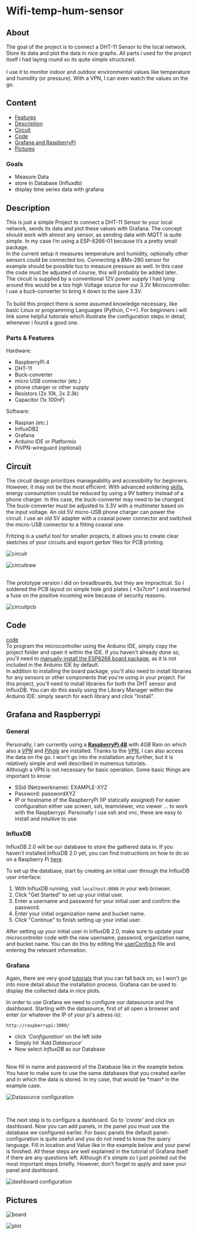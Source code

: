 # Wifi-temp-hum-sensor

## About
The goal of the project is to connect a DHT-11 Sensor to the local network. Store its data and plot the data in nice graphs. All parts i used for the project itself i had laying round so its quite simple structured. <br>
<br>
I use it to monitor indoor and outdoor environmental values like temperature and humidity (or pressure). With a VPN, I can even watch the values on the go.
<br>

## Content
- [Features](#features)
- [Description](#description)
- [Circuit](#circuit)
- [Code](#code)
- [Grafana and RaspberryPi](#grafana-and-raspberrypi)
- [Pictures](#pictures)

### Goals
- Measure Data
- store in Database (Influxdb)
- display time series data with grafana

## Description
This is just a simple Project to connect a DHT-11 Sensor to your local network, sends its data and plot these values with Grafana. The concept should work with almost any sensor, as sending data with MQTT is quite simple. In my case I’m using a ESP-8266-01 because it’s a pretty small package. <br>
In the current setup it measures temperature and humidity, optionally other sensors could be connected too. Connecting a BMx-280 sensor for example should be possible too to measure pressure as well. In this case the code must be adjusted of course, this will probably be added later. <br>
The circuit is supplied by a conventional 12V power supply I had lying around this would be a too high Voltage source for our 3.3V Microcontroller. I use a buck-converter to bring it down to the save 3.3V. <br>
<br>
To build this project there is some assumed knowledge necessary, like basic Linux or programming Languages (Python, C++). For beginners i will link some helpful tutorials which illustrate the configuration steps in detail, whenever i found a good one.

### Parts & Features
Hardware:
- RaspberryPi 4
- DHT-11
- Buck-converter
- micro USB connector (etc.)
- phone charger or other supply
- Resistors (2x *10k*, 2x *3.3k*)
- Capacitor (1x *100nF*)

Software:
- Raspian (etc.)
- InfluxDB2
- Grafana
- Arduino IDE or Platformio
- PiVPN-wireguard (optional)

## Circuit
The circuit design prioritizes manageability and accessibility for beginners. However, it may not be the most efficient. With advanced soldering [skills](https://www.instructables.com/Enable-DeepSleep-on-an-ESP8266-01/), energy consumption could be reduced by using a 9V battery instead of a phone charger. In this case, the buck-converter may need to be changed. The buck-converter must be adjusted to 3.3V with a multimeter based on the input voltage. An old 5V micro-USB phone charger can power the circuit. I use an old 5V adapter with a coaxial power connector and switched the micro-USB connector to a fitting coaxial one.

Fritzing is a useful tool for smaller projects, it allows you to create clear sketches of your circuits and export gerber files for PCB printing.

![circuit](/docs/circuit_board.png "circuit breadboard")

![circuitraw](/docs/circuit_raw.png "circuit")

<br>
The prototype version i did on breadboards, but they are impractical. So I soldered the PCB layout on simple hole grid plates ( *3x7cm* ) and inserted a fuse on the positive incoming wire because of security reasons. <br>

![circuitpcb](/docs/circuit_pcb.png "circuit pcb layout")

## Code
[code](/code/esp01_DHT11grafanaV5) <br>
To program the microcontroller using the Arduino IDE, simply copy the project folder and open it within the IDE. If you haven't already done so, you'll need to [manually install the ESP8266 board package](https://randomnerdtutorials.com/how-to-install-esp8266-board-arduino-ide/), as it is not included in the Arduino IDE by default.
<br>
In addition to installing the board package, you'll also need to install libraries for any sensors or other components that you're using in your project. For this project, you'll need to install libraries for both the DHT sensor and InfluxDB. You can do this easily using the Library Manager within the Arduino IDE: simply search for each library and click "Install". <br>

## Grafana and Raspberrypi
### General
Personally, I am currently using a [**RaspberryPi 4B**](https://www.raspberrypi.com/products/raspberry-pi-4-model-b/) with *4GB* Ram on which also a [*VPN*](https://www.pivpn.io/) and [*Pihole*](https://pi-hole.net/) are installed. Thanks to the [*VPN*](https://www.pivpn.io/), I can also access the data on the go. I won't go into the installation any further, but it is relatively simple and well described in numerous tutorials. <br>Although a VPN is not necessary for basic operation. Some basic things are important to know:
- SSid (Netzwerkname): EXAMPLE-XYZ
- Password: passwordXYZ
- IP or hostname of the RaspberryPi (IP statically assigned)
For easier configuration either use screen, ssh, teamviewer, vnc viewer ... to work with the Raspberrypi. Personally I use ssh and vnc, these are easy to install and intuitive to use. <br>

### InfluxDB

InfluxDB 2.0 will be our database to store the gathered data in. If you haven't installed InfluxDB 2.0 yet, you can find instructions on how to do so on a Raspberry Pi [here](https://randomnerdtutorials.com/install-influxdb-2-raspberry-pi/).

To set up the database, start by creating an initial user through the InfluxDB user interface:
1. With InfluxDB running, visit `localhost:8086` in your web browser.
2. Click "Get Started" to set up your initial user.
3. Enter a username and password for your initial user and confirm the password.
4. Enter your initial organization name and bucket name.
5. Click "Continue" to finish setting up your initial user.

After setting up your initial user in InfluxDB 2.0, make sure to update your microcontroller code with the new username, password, organization name, and bucket name. You can do this by editing the [userConfig.h](/code/userConfig.h) file and entering the relevant information.

### Grafana

Again, there are very good [tutorials](https://grafana.com/tutorials/install-grafana-on-raspberry-pi/) that you can fall back on, so I won't go into more detail about the installation process. Grafana can be used to display the collected data in nice plots. <br>

In order to use Grafana we need to configure our datasource and the dashboard. Starting with the datasource, first of all open a browser and enter (or whatever the IP of your pi's adress is): <br>
```
http://raspberrypi:3000/
```
- click *'Configuration'* on the left side
- Simply hit *'Add Datasoruce'*
- Now select *InfluxDB* as our Database

<br>
Now fill in name and password of the Database like in the example below. You have to make sure to use the same databases that you created earlier and in which the data is stored. In my case, that would be *main* in the example case. <br>

![Datasource configuration](/docs/pictures/datasources.png "Datasource configuration example") <br>

<br>

The next step is to configure a dashboard. Go to *'create'* and click on dashboard. Now you can add panels, in the panel you must use the database we configured earlier. For basic panels the default panel-configuration is quite useful and you do not need to know the query language. Fill in location and Value like in the example below and your panel is finished. All these steps are well explained in the tutorial of Grafana itself if there are any questions left. Although it's simple so I just pointed out the most important steps briefly. However, don't forget to apply and save your panel and dashboard. <br>

![dashboard configuration](/docs/pictures/dashboard.png "dashboard configuration example") <br>

## Pictures
![board](/docs/pictures/dht11wifi.jpg "board")

![plot](/docs/pictures/twodayschart.png "plot")

